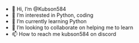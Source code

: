 - 👋 Hi, I’m @Kubson584
- 👀 I’m interested in Python, coding 
- 🌱 I’m currently learning Python
- 💞️ I’m looking to collaborate on helping me to learn 
- 📫 How to reach me kubson584 on discord

<!---
Kubson584/Kubson584 is a ✨ special ✨ repository because its `README.md` (this file) appears on your GitHub profile.
You can click the Preview link to take a look at your changes.
--->
